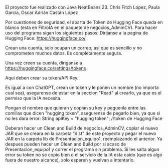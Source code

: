 El proyecto fue realizado con Java NeatBeans 23.
Chris Fitch López, Paula García, Oscar Adrián Castán López 

Por cuestiones de seguridad, el aparta de Token de Hugging Face queda en blanco (esta en FiltroIA en el paquete de negocios_AdminCV). Para hacer uso del programa sigan los siguientes pasos:
Dirijanse a la pagina de Hugging Face:
https://huggingface.co/

Crean una cuenta, solo ocupan un correo, asi que es sencillo y no comprometen muchos datos. Es completamente segura.

Una vez creen su cuenta, diriganse a https://huggingface.co/settings/tokens

Aqui deben crear su token/API Key.

Es igual a con ChatGPT, crean un token y le ponen un nombre (no importa cual sea), asegurense de estar en la seccion "Read" al crearlo, ya que es el permiso que la IA necesita.

Pongan el nombre que quieran y copian su key y peguenla entre las comillas que dicen "hugging token", asegurense de pegarlo bien, ya que si no les dara error:
String apiKey = "hugging token"; //token de Hugging Face

Deberan hacer un Clean and Build de negocios_AdminCV, copiar el nuevo JAR que se creara en la carpeta "dist" de este proyecto y pegar el nuevo JAR en la carpeta lib de Presentacion_equipo1, reemplazando el anterior. Ya despues pueden hacer un Clean and Build por si acaso de Presentacion_equipo1 y correr el programa sin problema. Si les salta algun error su token no se copio bien o el servicio de la IA esta caido (que es algo fuera de nuestro alcance), solo esperen y vuelvan a intentarlo.
